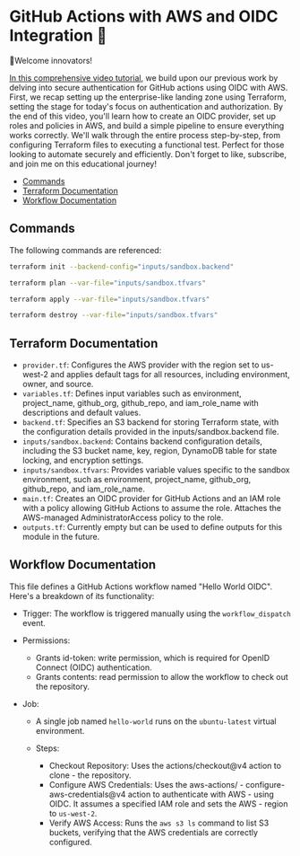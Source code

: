 # GitHub Actions with AWS and OIDC Integration 🚀

👋Welcome innovators!

[In this comprehensive video tutorial](https://youtu.be/SXGTSHxm9js?si=30YE6wCOHY1By1Ds), we build upon our previous work by delving into secure authentication for GitHub actions using OIDC with AWS. First, we recap setting up the enterprise-like landing zone using Terraform, setting the stage for today's focus on authentication and authorization. By the end of this video, you'll learn how to create an OIDC provider, set up roles and policies in AWS, and build a simple pipeline to ensure everything works correctly. We'll walk through the entire process step-by-step, from configuring Terraform files to executing a functional test. Perfect for those looking to automate securely and efficiently. Don't forget to like, subscribe, and join me on this educational journey!

- [Commands](#commands)
- [Terraform Documentation](#terraform-documentation)
- [Workflow Documentation](#workflow-documentation)

## Commands

The following commands are referenced:

```bash
terraform init --backend-config="inputs/sandbox.backend"

terraform plan --var-file="inputs/sandbox.tfvars"

terraform apply --var-file="inputs/sandbox.tfvars"

terraform destroy --var-file="inputs/sandbox.tfvars"
```

## Terraform Documentation

- `provider.tf`: Configures the AWS provider with the region set to us-west-2 and applies default tags for all resources, including environment, owner, and source.
- `variables.tf`: Defines input variables such as environment, project_name, github_org, github_repo, and iam_role_name with descriptions and default values.
- `backend.tf`: Specifies an S3 backend for storing Terraform state, with the configuration details provided in the inputs/sandbox.backend file.
- `inputs/sandbox.backend`: Contains backend configuration details, including the S3 bucket name, key, region, DynamoDB table for state locking, and encryption settings.
- `inputs/sandbox.tfvars`: Provides variable values specific to the sandbox environment, such as environment, project_name, github_org, github_repo, and iam_role_name.
- `main.tf`: Creates an OIDC provider for GitHub Actions and an IAM role with a policy allowing GitHub Actions to assume the role. Attaches the AWS-managed AdministratorAccess policy to the role.
- `outputs.tf`: Currently empty but can be used to define outputs for this module in the future.

## Workflow Documentation

This file defines a GitHub Actions workflow named "Hello World OIDC". Here's a breakdown of its functionality:

- Trigger: The workflow is triggered manually using the `workflow_dispatch` event.

- Permissions:

  - Grants id-token: write permission, which is required for OpenID Connect (OIDC) authentication.
  - Grants contents: read permission to allow the workflow to check out the repository.

- Job:

  - A single job named `hello-world` runs on the `ubuntu-latest` virtual environment.
  - Steps:

    - Checkout Repository: Uses the actions/checkout@v4 action to clone - the repository.
    - Configure AWS Credentials: Uses the aws-actions/ - configure-aws-credentials@v4 action to authenticate with AWS - using OIDC. It assumes a specified IAM role and sets the AWS - region to `us-west-2`.
    - Verify AWS Access: Runs the `aws s3 ls` command to list S3 buckets, verifying that the AWS credentials are correctly configured.
